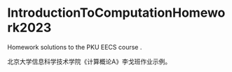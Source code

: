 # IntroductionToComputationHomework2023

Homework solutions to the PKU EECS course <Introduction To Computation>.

北京大学信息科学技术学院《计算概论A》李戈班作业示例。
